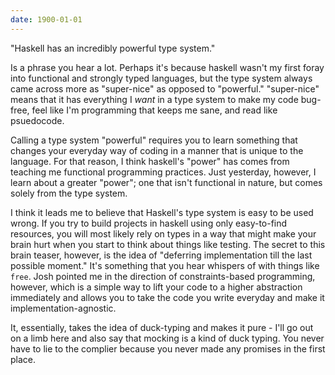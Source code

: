 ```yaml
---
date: 1900-01-01
---
```



"Haskell has an incredibly powerful type system."

Is a phrase you hear a lot. Perhaps it's because haskell wasn't my first foray
into functional and strongly typed languages, but the type system always came
across more as "super-nice" as opposed to "powerful." "super-nice" means that it
has everything I _want_ in a type system to make my code bug-free, feel like I'm
programming that keeps me sane, and read like psuedocode.

Calling a type system "powerful" requires you to learn something that changes
your everyday way of coding in a manner that is unique to the language. For that
reason, I think haskell's "power" has comes from teaching me functional
programming practices. Just yesterday, however, I learn about a greater "power";
one that isn't functional in nature, but comes solely from the type system.

I think it leads me to believe that Haskell's type system is easy to be used
wrong. If you try to build projects in haskell using only easy-to-find
resources, you will most likely rely on types in a way that might make your
brain hurt when you start to think about things like testing. The secret to this
brain teaser, however, is the idea of "deferring implementation till the last
possible moment." It's something that you hear whispers of with things like
`free`. Josh pointed me in the direction of constraints-based programming,
however, which is a simple way to lift your code to a higher abstraction
immediately and allows you to take the code you write everyday and make it
implementation-agnostic.

It, essentially, takes the idea of duck-typing and makes it pure - I'll go out
on a limb here and also say that mocking is a kind of duck typing.  You never
have to lie to the complier because you never made any promises in the first
place.


